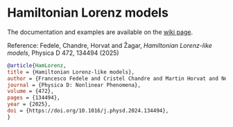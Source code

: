 # Hamiltonian Lorenz models

The documentation and examples are available on the [wiki page](https://github.com/cchandre/HamLorenz/wiki).

Reference: Fedele, Chandre, Horvat and Žagar, *Hamiltonian Lorenz-like models*, Physica D 472, 134494 (2025)

```bibtex
@article{HamLorenz,
title = {Hamiltonian Lorenz-like models},
author = {Francesco Fedele and Cristel Chandre and Martin Horvat and Nedjeljka Žagar},
journal = {Physica D: Nonlinear Phenomena},
volume = {472},
pages = {134494},
year = {2025},
doi = {https://doi.org/10.1016/j.physd.2024.134494},
}
```
